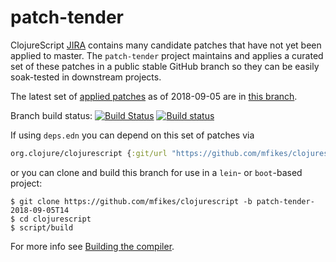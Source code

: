 # patch-tender
ClojureScript [JIRA](https://dev.clojure.org/jira/browse/CLJS) contains many candidate patches that have not yet been applied to master.
The `patch-tender` project maintains and applies a curated set of these patches in a public stable GitHub branch so they can be easily soak-tested in downstream projects.

The latest set of [applied patches](https://github.com/clojure/clojurescript/compare/master...mfikes:patch-tender-2018-09-05T14) as of 2018-09-05 are in [this branch](https://github.com/mfikes/clojurescript/commits/patch-tender-2018-09-05T14).

Branch build status: [![Build Status](https://travis-ci.org/mfikes/clojurescript.svg?branch=patch-tender-2018-09-05T14)](https://travis-ci.org/mfikes/clojurescript) [![Build status](https://ci.appveyor.com/api/projects/status/oggs1yydb8c2t6pa/branch/patch-tender-2018-09-05T14?svg=true)](https://ci.appveyor.com/project/mfikes/clojurescript/branch/patch-tender-2018-09-05T14)

If using `deps.edn` you can depend on this set of patches via
```clojure
org.clojure/clojurescript {:git/url "https://github.com/mfikes/clojurescript" :sha "aa3e447f0450d51440ca92e75a19b8059602483f"} 
```

or you can clone and build this branch for use in a `lein`- or `boot`-based project:

```
$ git clone https://github.com/mfikes/clojurescript -b patch-tender-2018-09-05T14
$ cd clojurescript
$ script/build
```
For more info see [Building the compiler](https://clojurescript.org/community/building).